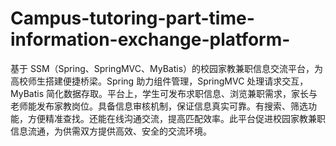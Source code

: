 # Campus-tutoring-part-time-information-exchange-platform-
基于 SSM（Spring、SpringMVC、MyBatis）的校园家教兼职信息交流平台，为高校师生搭建便捷桥梁。Spring 助力组件管理，SpringMVC 处理请求交互，MyBatis 简化数据存取。平台上，学生可发布求职信息、浏览兼职需求，家长与老师能发布家教岗位。具备信息审核机制，保证信息真实可靠。有搜索、筛选功能，方便精准查找。还能在线沟通交流，提高匹配效率。此平台促进校园家教兼职信息流通，为供需双方提供高效、安全的交流环境。 
